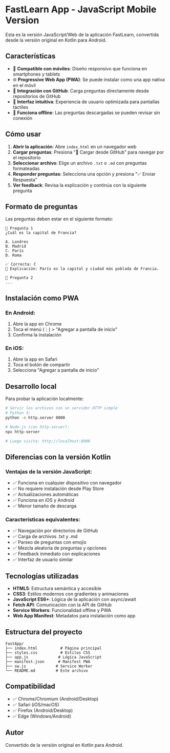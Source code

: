 # FastLearn App - JavaScript Mobile Version

Esta es la versión JavaScript/Web de la aplicación FastLearn, convertida desde la versión original en Kotlin para Android.

## Características

- 📱 **Compatible con móviles**: Diseño responsivo que funciona en smartphones y tablets
- 🌐 **Progressive Web App (PWA)**: Se puede instalar como una app nativa en el móvil
- 📂 **Integración con GitHub**: Carga preguntas directamente desde repositorios de GitHub
- 🎯 **Interfaz intuitiva**: Experiencia de usuario optimizada para pantallas táctiles
- 📶 **Funciona offline**: Las preguntas descargadas se pueden revisar sin conexión

## Cómo usar

1. **Abrir la aplicación**: Abre `index.html` en un navegador web
2. **Cargar preguntas**: Presiona "📂 Cargar desde GitHub" para navegar por el repositorio
3. **Seleccionar archivo**: Elige un archivo `.txt` o `.md` con preguntas formateadas
4. **Responder preguntas**: Selecciona una opción y presiona "✅ Enviar Respuesta"
5. **Ver feedback**: Revisa la explicación y continúa con la siguiente pregunta

## Formato de preguntas

Las preguntas deben estar en el siguiente formato:

```
🧠 Pregunta 1
¿Cuál es la capital de Francia?

A. Londres
B. Madrid
C. París
D. Roma

✅ Correcta: C
🧾 Explicación: París es la capital y ciudad más poblada de Francia.

🧠 Pregunta 2
...
```

## Instalación como PWA

### En Android:
1. Abre la app en Chrome
2. Toca el menú (⋮) > "Agregar a pantalla de inicio"
3. Confirma la instalación

### En iOS:
1. Abre la app en Safari
2. Toca el botón de compartir
3. Selecciona "Agregar a pantalla de inicio"

## Desarrollo local

Para probar la aplicación localmente:

```bash
# Servir los archivos con un servidor HTTP simple
# Python 3:
python -m http.server 8000

# Node.js (con http-server):
npx http-server

# Luego visita: http://localhost:8000
```

## Diferencias con la versión Kotlin

### Ventajas de la versión JavaScript:
- ✅ Funciona en cualquier dispositivo con navegador
- ✅ No requiere instalación desde Play Store
- ✅ Actualizaciones automáticas
- ✅ Funciona en iOS y Android
- ✅ Menor tamaño de descarga

### Características equivalentes:
- ✅ Navegación por directorios de GitHub
- ✅ Carga de archivos .txt y .md
- ✅ Parseo de preguntas con emojis
- ✅ Mezcla aleatoria de preguntas y opciones
- ✅ Feedback inmediato con explicaciones
- ✅ Interfaz de usuario similar

## Tecnologías utilizadas

- **HTML5**: Estructura semántica y accesible
- **CSS3**: Estilos modernos con gradientes y animaciones
- **JavaScript ES6+**: Lógica de la aplicación con async/await
- **Fetch API**: Comunicación con la API de GitHub
- **Service Workers**: Funcionalidad offline y PWA
- **Web App Manifest**: Metadatos para instalación como app

## Estructura del proyecto

```
FastApp/
├── index.html          # Página principal
├── styles.css          # Estilos CSS
├── app.js             # Lógica JavaScript
├── manifest.json      # Manifest PWA
├── sw.js             # Service Worker
└── README.md         # Este archivo
```

## Compatibilidad

- ✅ Chrome/Chromium (Android/Desktop)
- ✅ Safari (iOS/macOS)
- ✅ Firefox (Android/Desktop)
- ✅ Edge (Windows/Android)

## Autor

Convertido de la versión original en Kotlin para Android.
